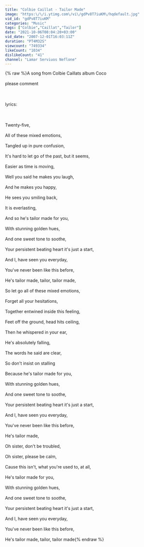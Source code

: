 ```yaml
---
title: "Colbie Caillat - Tailor Made"
image: "https:\/\/i.ytimg.com\/vi\/gdPv8T7iuKM\/hqdefault.jpg"
vid_id: "gdPv8T7iuKM"
categories: "Music"
tags: ["Colbie","Caillat","Tailor"]
date: "2021-10-06T08:04:20+03:00"
vid_date: "2007-12-01T16:03:11Z"
duration: "PT4M32S"
viewcount: "749334"
likeCount: "1034"
dislikeCount: "41"
channel: "Lamar Serviuos Neflone"
---
```

{% raw %}A song from Colbie Caillats album Coco<br /><br />please comment<br /><br /><br /><br />lyrics:<br /><br /><br /><br />Twenty-five,<br /><br />All of these mixed emotions,<br /><br />Tangled up in pure confusion,<br /><br />It's hard to let go of the past, but it seems,<br /><br />Easier as time is moving,<br /><br />Well you said he makes you laugh,<br /><br />And he makes you happy,<br /><br />He sees you smiling back,<br /><br />It is everlasting,<br /><br />And so he's tailor made for you,<br /><br />With stunning golden hues,<br /><br />And one sweet tone to soothe,<br /><br />Your persistent beating heart it's just a start,<br /><br />And I, have seen you everyday,<br /><br />You've never been like this before,<br /><br />He's tailor made, tailor, tailor made,<br /><br />So let go all of these mixed emotions,<br /><br />Forget all your hesitations,<br /><br />Together entwined inside this feeling,<br /><br />Feet off the ground, head hits ceiling,<br /><br />Then he whispered in your ear,<br /><br />He's absolutely falling,<br /><br />The words he said are clear,<br /><br />So don't insist on stalling<br /><br />Because he's tailor made for you,<br /><br />With stunning golden hues,<br /><br />And one sweet tone to soothe,<br /><br />Your persistent beating heart it's just a start,<br /><br />And I, have seen you everyday,<br /><br />You've never been like this before,<br /><br />He's tailor made,<br /><br />Oh sister, don't be troubled,<br /><br />Oh sister, please be calm,<br /><br />Cause this isn't, what you're used to, at all,<br /><br />He's tailor made for you,<br /><br />With stunning golden hues,<br /><br />And one sweet tone to soothe,<br /><br />Your persistent beating heart it's just a start,<br /><br />And I, have seen you everyday,<br /><br />You've never been like this before,<br /><br />He's tailor made, tailor, tailor made{% endraw %}
